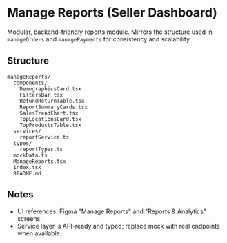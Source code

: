 # Manage Reports (Seller Dashboard)

Modular, backend-friendly reports module. Mirrors the structure used in `manageOrders` and `managePayments` for consistency and scalability.

## Structure

```
manageReports/
  components/
    DemographicsCard.tsx
    FiltersBar.tsx
    RefundReturnTable.tsx
    ReportSummaryCards.tsx
    SalesTrendChart.tsx
    TopLocationsCard.tsx
    TopProductsTable.tsx
  services/
    reportService.ts
  types/
    reportTypes.ts
  mockData.ts
  ManageReports.tsx
  index.tsx
  README.md
```

## Notes
- UI references: Figma "Manage Reports" and "Reports & Analytics" screens.
- Service layer is API-ready and typed; replace mock with real endpoints when available.


